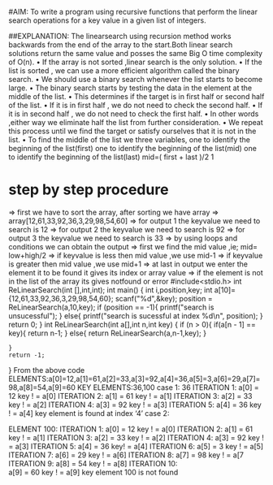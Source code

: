 #AIM:
To write a program using recursive functions that perform the linear search operations for a key value in a given list of integers.

##EXPLANATION:
The linearsearch using recursion method works backwards from the end of the array to the start.Both linear search solutions return the same value and posses the same Big O time complexity of O(n).
 • If the array is not sorted ,linear search is the only solution.
• If the list is sorted , we can use a more efficient algorithm called
the binary search.
• We should use a binary search whenever the list starts to become large.
• The binary search starts by testing the data in the element at the middle of the list.
• This determines if the target is in first half or second half of the list.
• If it is in first half , we do not need to check the second half.
• If it is in second half , we do not need to check the first half.
• In other words ,either way we eliminate half the list from further
consideration.
• We repeat this process until we find the target or satisfy ourselves
that it is not in the list.
• To find the middle of the list we three variables,
one to identify the beginning of the list(first)
one to identify the beginning of the list(mid)
one to identify the beginning of the list(last)
mid=( first + last )/2
1
# step by step procedure
=&gt; first we have to sort the array, after sorting we have array
=&gt; array[12,61,33,92,36,3,29,98,54,60]
=&gt; for output 1 the keyvalue we need to search is 12
=&gt; for output 2 the keyvalue we need to search is 92
=&gt; for output 3 the keyvalue we need to search is 33
=&gt; by using loops and conditions we can obtain the output
=&gt; first we find the mid value ,ie; mid= low+high/2
=&gt; if keyvalue is less then mid value ,we use mid-1
=&gt; if keyvalue is greater then mid value ,we use mid+1
=&gt; at last in output we enter the element it to be found it gives its index or array value
=&gt; if the element is not in the list of the array its gives notfound or error
#include<stdio.h>
int ReLinearSearch(int [],int,int);
int main()
{
	int i,position,key;
	int a[10]= {12,61,33,92,36,3,29,98,54,60};
	scanf("%d",&key);
	position = ReLinearSearch(a,10,key);
	if (position == -1){
		printf("search is unsucessful");
	}
	else{
		printf("search is sucessful at index %d\n", position);
	}
	return 0;
}
int ReLinearSearch(int a[],int n,int key)
{
	if (n > 0){
		if(a[n - 1] == key){
			return n-1;
		}
		else{
			return ReLinearSearch(a,n-1,key);
		}
		
	}	
	return -1;
}
From the above code
ELEMENTS:a[0]=12,a[1]=61,a[2]=33,a[3]=92,a[4]=36,a[5]=3,a[6]=29,a[7]=98,a[8]=54,a[9]=60
KEY ELEMENTS:36,100
case 1: 36
ITERATION 1:
                     a[0] = 12
                     key ! = a[0]
ITERATION 2:
                     a[1] = 61
                     key ! = a[1]
ITERATION 3:
                     a[2] = 33
                     key ! = a[2]
ITERATION 4:
                     a[3] = 92
                     key ! = a[3]
ITERATION 5:
                     a[4] = 36
                     key ! = a[4]
key element is found at index ‘4’
case 2:

ELEMENT 100:
ITERATION 1:
                         a[0] = 12
                         key ! = a[0]
ITERATION 2:
                         a[1] = 61
                         key ! = a[1]
ITERATION 3:
                         a[2] = 33
                         key ! = a[2]
ITERATION 4:
                        a[3] = 92
                        key ! = a[3]
ITERATION 5:
                       a[4] = 36
                     key! = a[4]
ITERATION 6:
                     a[5] = 3
                     key ! = a[5]
ITERATION 7:
                    a[6] = 29
                    key ! = a[6]
ITERATION 8:
                    a[7] = 98
                    key ! = a[7
ITERATION 9:
                    a[8] = 54
                    key ! = a[8]
ITERATION 10:   
                    a[9] = 60
                    key ! = a[9]
key element 100 is not found

